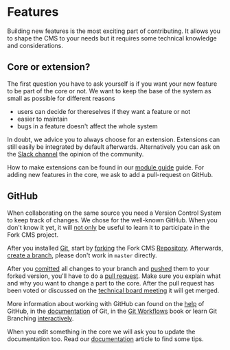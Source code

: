 # Features

Building new features is the most exciting part of contributing. It allows you to shape the CMS to your needs but it requires some technical knowledge and considerations.


## Core or extension?

The first question you have to ask yourself is if you want your new feature to be part of the core or not. We want to keep the base of the system as small as possible for different reasons

* users can decide for thereselves if they want a feature or not
* easier to maintain
* bugs in a feature doesn't affect the whole system

In doubt, we advice you to always choose for an extension. Extensions can still easily be integrated by default afterwards. Alternatively you can ask on the [Slack channel](https://forkcms.slack.com/) the opinion of the community.

How to make extensions can be found in our [module guide](../05.%20module%20guide/01.%20introduction.md) guide. For adding new features in the core, we ask to add a pull-request on GitHub.


## GitHub

When collaborating on the same source you need a Version Control System to keep track of changes. We chose for the well-known GitHub. When you don't know it yet, it will [not only](https://github.com/about/press) be useful to learn it to participate in the Fork CMS project.

After you installed [Git](https://help.github.com/articles/set-up-git), start by [forking](https://help.github.com/articles/fork-a-repo) the Fork CMS [Repository](https://github.com/forkcms/forkcms). Afterwards, [create a branch](https://help.github.com/articles/fork-a-repo#create-branches), please don't work in `master` directly.

After you [comitted](https://help.github.com/articles/create-a-repo#step-2-commit-your-readme) all changes to your branch and [pushed](https://help.github.com/articles/create-a-repo#step-3-push-your-commit) them to your forked version, you'll have to do a [pull request](https://help.github.com/articles/using-pull-requests). Make sure you explain what and why you want to change a part to the core. After the pull request has been voted or discussed on the [technical board meeting](01.%20introduction.md) it will get merged.

More information about working with GitHub can found on the [help](https://help.github.com/) of GitHub, in the [documentation](http://git-scm.com/documentation) of Git, in the [Git Workflows](http://documentup.com/skwp/git-workflows-book) book or learn Git Branching [interactively](http://pcottle.github.io/learnGitBranching/).



When you edit something in the core we will ask you to update the documentation too. Read our [documentation](06.%20documentation.md) article to find some tips.
